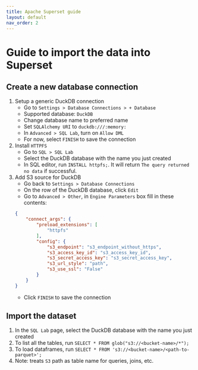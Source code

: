 ```yaml
---
title: Apache Superset guide
layout: default
nav_order: 2
---
```



# Guide to import the data into Superset

## Create a new database connection

1. Setup a generic DuckDB connection
   - Go to `Settings > Database Connections > + Database`
   - Supported database: `DuckDB`
   - Change database name to preferred name
   - Set `SQLAlchemy URI` to `duckdb:///:memory:`
   - In `Advanced > SQL Lab`, turn on `Allow DML`
   - For now, select `FINISH` to save the connection
2. Install `HTTPFS`
   - Go to `SQL > SQL Lab`
   - Select the DuckDB database with the name you just created
   - In SQL editor, run `INSTALL httpfs;`. It will return `The query returned no data` if successful.
3. Add S3 source for DuckDB
   - Go back to `Settings > Database Connections`
   - On the row of the DuckDB database, click `Edit`
   - Go to `Advanced > Other`, in `Engine Parameters` box fill in these contents:
    ```json
    {
        "connect_args": {
            "preload_extensions": [
                "httpfs"
            ],
            "config": {
                "s3_endpoint": "s3_endpoint_without_https",
                "s3_access_key_id": "s3_access_key_id",
                "s3_secret_access_key": "s3_secret_access_key",
                "s3_url_style": "path",
                "s3_use_ssl": "False"
            }
        }
    }
    ```
    - Click `FINISH` to save the connection

## Import the dataset

1. In the `SQL Lab` page, select the DuckDB database with the name you just created
2. To list all the tables, run `SELECT * FROM glob("s3://<bucket-name>/*");`
3. To load dataframes, run `SELECT * FROM 's3://<bucket-name>/<path-to-parquet>';`
4. Note: treats `S3` path as table name for queries, joins, etc.
